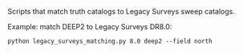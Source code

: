 Scripts that match truth catalogs to Legacy Surveys sweep catalogs.

Example: match DEEP2 to Legacy Surveys DR8.0: 
    
    python legacy_surveys_matching.py 8.0 deep2 --field north

